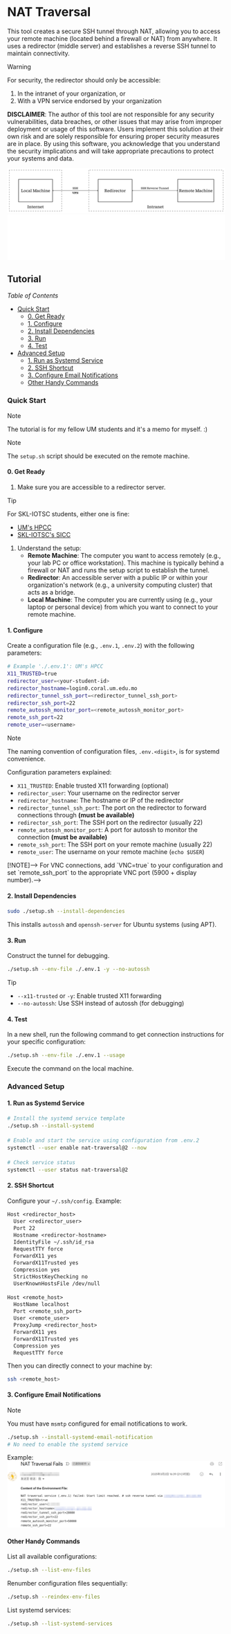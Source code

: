 # NAT Traversal

This tool creates a secure SSH tunnel through NAT, allowing you to access your remote machine (located behind a firewall or NAT) from anywhere. It uses a redirector (middle server) and establishes a reverse SSH tunnel to maintain connectivity.

> [!WARNING]
> For security, the redirector should only be accessible:
> 1. In the intranet of your organization, or
> 2. With a VPN service endorsed by your organization
> 
> **DISCLAIMER**: The author of this tool are not responsible for any security vulnerabilities, data breaches, or other issues that may arise from improper deployment or usage of this software. Users implement this solution at their own risk and are solely responsible for ensuring proper security measures are in place. By using this software, you acknowledge that you understand the security implications and will take appropriate precautions to protect your systems and data.

![Logo](doc/illustration.png#gh-light-mode-only)
![Logo](doc/illustration-dark.png#gh-dark-mode-only)

## Tutorial

*Table of Contents*

* [Quick Start](#quick-start)
   * [0. Get Ready](#0-get-ready)
   * [1. Configure](#1-configure)
   * [2. Install Dependencies](#2-install-dependencies)
   * [3. Run](#3-run)
   * [4. Test](#4-test)
* [Advanced Setup](#advanced-setup)
   * [1. Run as Systemd Service](#1-run-as-systemd-service)
   * [2. SSH Shortcut](#2-ssh-shortcut)
   * [3. Configure Email Notifications](#3-configure-email-notifications)
   * [Other Handy Commands](#other-handy-commands)

### Quick Start

> [!NOTE]
> The tutorial is for my fellow UM students and it's a memo for myself. :)

> [!NOTE]
> The `setup.sh` script should be executed on the remote machine.

#### 0. Get Ready

1. Make sure you are accessible to a redirector server. 

> [!TIP]
> For SKL-IOTSC students, either one is fine:
> - [UM's HPCC](https://icto.um.edu.mo/teaching-learning-research/high-performance-computing-cluster-hpcc/)
> - [SKL-IOTSC's SICC](https://skliotsc.um.edu.mo/research/super-intelligent-computing-center/)

1. Understand the setup:
    - **Remote Machine**: The computer you want to access remotely (e.g., your lab PC or office workstation). This machine is typically behind a firewall or NAT and runs the setup script to establish the tunnel.
    - **Redirector**: An accessible server with a public IP or within your organization's network (e.g., a university computing cluster) that acts as a bridge.
    - **Local Machine**: The computer you are currently using (e.g., your laptop or personal device) from which you want to connect to your remote machine.

#### 1. Configure

Create a configuration file (e.g., `.env.1`, `.env.2`) with the following parameters:

```sh
# Example './.env.1': UM's HPCC
X11_TRUSTED=true
redirector_user=<your-student-id>
redirector_hostname=login0.coral.um.edu.mo
redirector_tunnel_ssh_port=<redirector_tunnel_ssh_port>
redirector_ssh_port=22
remote_autossh_monitor_port=<remote_autossh_monitor_port>
remote_ssh_port=22
remote_user=<username>
```

> [!NOTE]
> The naming convention of configuration files, `.env.<digit>`, is for systemd convenience.

Configuration parameters explained:
- `X11_TRUSTED`: Enable trusted X11 forwarding (optional)
- `redirector_user`: Your username on the redirector server
- `redirector_hostname`: The hostname or IP of the redirector
- `redirector_tunnel_ssh_port`: The port on the redirector to forward connections through **(must be available)**
- `redirector_ssh_port`: The SSH port on the redirector (usually 22)
- `remote_autossh_monitor_port`: A port for autossh to monitor the connection **(must be available)**
- `remote_ssh_port`: The SSH port on your remote machine (usually 22)
- `remote_user`: The username on your remote machine (`echo $USER`)

<!--> [!NOTE]-->
<!--> For VNC connections, add `VNC=true` to your configuration and set `remote_ssh_port` to the appropriate VNC port (5900 + display number).-->
<!---->
#### 2. Install Dependencies

```sh
sudo ./setup.sh --install-dependencies
```

This installs `autossh` and `openssh-server` for Ubuntu systems (using APT).

#### 3. Run

Construct the tunnel for debugging.

```sh
./setup.sh --env-file ./.env.1 -y --no-autossh
```

> [!TIP]
> - `--x11-trusted` or `-y`: Enable trusted X11 forwarding
> - `--no-autossh`: Use SSH instead of autossh (for debugging)

#### 4. Test

In a new shell, run the following command to get connection instructions for your specific configuration:

```sh
./setup.sh --env-file ./.env.1 --usage
```

Execute the command on the local machine.

### Advanced Setup

#### 1. Run as Systemd Service

```sh
# Install the systemd service template
./setup.sh --install-systemd

# Enable and start the service using configuration from .env.2
systemctl --user enable nat-traversal@2 --now

# Check service status
systemctl --user status nat-traversal@2
```

#### 2. SSH Shortcut

Configure your `~/.ssh/config`. Example:

```
Host <redirector_host>
  User <redirector_user>
  Port 22
  Hostname <redirector-hostname>
  IdentityFile ~/.ssh/id_rsa
  RequestTTY force
  ForwardX11 yes
  ForwardX11Trusted yes
  Compression yes
  StrictHostKeyChecking no
  UserKnownHostsFile /dev/null

Host <remote_host>
  HostName localhost
  Port <remote_ssh_port>
  User <remote_user>
  ProxyJump <redirector_host>
  ForwardX11 yes
  ForwardX11Trusted yes
  Compression yes
  RequestTTY force
```

Then you can directly connect to your machine by:

```sh
ssh <remote_host>
```


#### 3. Configure Email Notifications

> [!Note] 
> You must have `msmtp` configured for email notifications to work.

```sh
./setup.sh --install-systemd-email-notification
# No need to enable the systemd service 
```

Example:
![example-email-notification](./doc/example-email-notification.png)


#### Other Handy Commands

List all available configurations:
```sh
./setup.sh --list-env-files
```

Renumber configuration files sequentially:
```sh
./setup.sh --reindex-env-files
```

List systemd services:
```sh
./setup.sh --list-systemd-services
```

<!--## VNC Setup-->
<!---->
<!--1. Install VNC server (e.g., [TurboVNC](https://github.com/TurboVNC/turbovnc/releases)) on your remote machine-->
<!--2. Start the VNC server:-->
<!--   ```sh-->
<!--   REMOTE_USER@REMOTE_MACHINE:~$ /opt/TurboVNC/bin/vncserver-->
<!--   ```-->
<!--3. Note the display number (e.g., `:2` means display number is `2`)-->
<!--4. Create a VNC configuration file (e.g., `.env.3`):-->
<!--   ```sh-->
<!--   VNC=true-->
<!--   redirector_user=<your-student-id>-->
<!--   redirector_hostname=dgx.sicc.um.edu.mo-->
<!--   redirector_tunnel_ssh_port=37081-->
<!--   redirector_ssh_port=22-->
<!--   remote_autossh_monitor_port=45851-->
<!--   # ${remote_ssh_port} = 5900 + ${display_number}-->
<!--   remote_ssh_port=5902-->
<!--   ```-->
<!--5. Start the tunnel:-->
<!--   ```sh-->
<!--   ./setup.sh --env-file ./.env.3-->
<!--   ```-->
<!--6. For connection instructions:-->
<!--   ```sh-->
<!--   ./setup.sh --env-file ./.env.3 --usage-->
<!--   ```-->
